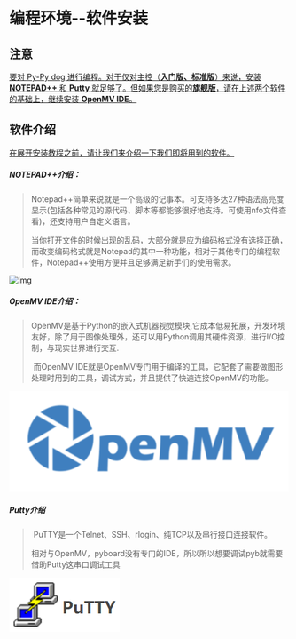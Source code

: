 # 编程环境--软件安装



## 注意

  <u>要对 Py-Py dog 进行编程。对于仅对主控（**入门版、标准版**）来说，安装 **NOTEPAD++** 和 **Putty** 就足够了。但如果您是购买的**旗舰版**，请在上述两个软件的基础上，继续安装 **OpenMV IDE**。</u>

  

## 软件介绍

<u>在展开安装教程之前，请让我们来介绍一下我们即将用到的软件。</u>



##### NOTEPAD++介绍：

> ​	Notepad++简单来说就是一个高级的记事本。可支持多达27种语法高亮度显示(包括各种常见的源代码、脚本等都能够很好地支持。可使用nfo文件查看)，还支持用户自定义语言。
>
> ​	当你打开文件的时候出现的乱码，大部分就是应为编码格式没有选择正确，而改变编码格式就是Notepad的其中一种功能，相对于其他专门的编程软件，Notepad++使用方便并且足够满足新手们的使用需求。
>
> 

![img](file:///pic/ch3/3.1/3.png?lastModify=1579334997)



##### OpenMV IDE介绍：

>​		OpenMV是基于Python的嵌入式机器视觉模块,它成本低易拓展，开发环境友好，除了用于图像处理外，还可以用Python调用其硬件资源，进行I/O控制，与现实世界进行交互.
>
>​		而OpenMV IDE就是OpenMV专门用于编译的工具，它配套了需要做图形处理时用到的工具，调试方式，并且提供了快速连接OpenMV的功能。

![](/pic/ch3/3.1/1.png)

##### **Putty**介绍

>​		PuTTY是一个Telnet、SSH、rlogin、纯TCP以及串行接口连接软件。
>
>​		相对与OpenMV，pyboard没有专门的IDE，所以所以想要调试pyb就需要借助Putty这串口调试工具

![](/pic/ch3/3.1/2.png)

